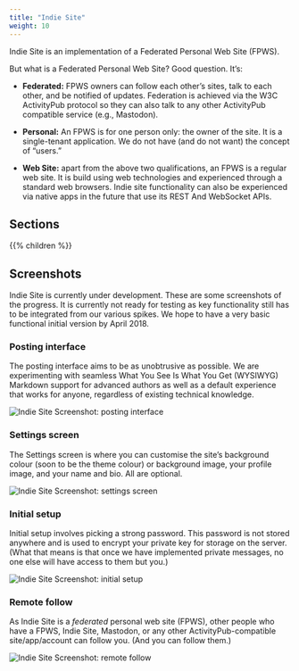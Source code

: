 ```yaml
---
title: "Indie Site"
weight: 10
---
```


Indie Site is an implementation of a Federated Personal Web Site (FPWS).

But what is a Federated Personal Web Site? Good question. It’s:

  * __Federated:__ FPWS owners can follow each other’s sites, talk to each other, and be notified of updates. Federation is achieved via the W3C ActivityPub protocol so they can also talk to any other ActivityPub compatible service (e.g., Mastodon).

  * __Personal:__ An FPWS is for one person only: the owner of the site. It is a single-tenant application. We do not have (and do not want) the concept of “users.”

  * __Web Site:__ apart from the above two qualifications, an FPWS is a regular web site. It is build using web technologies and experienced through a standard web browsers. Indie site functionality can also be experienced via native apps in the future that use its REST And WebSocket APIs.

## Sections

{{% children %}}

## Screenshots

Indie Site is currently under development. These are some screenshots of the progress. It is currently not ready for testing as key functionality still has to be integrated from our various spikes. We hope to have a very basic functional initial version by April 2018.

### Posting interface

The posting interface aims to be as unobtrusive as possible. We are experimenting with seamless What You See Is What You Get (WYSIWYG) Markdown support for advanced authors as well as a default experience that works for anyone, regardless of existing technical knowledge.

![Indie Site Screenshot: posting interface](/images/screenshots/indie-site/post.jpg)

### Settings screen

The Settings screen is where you can customise the site’s background colour (soon to be the theme colour) or background image, your profile image, and your name and bio. All are optional.

![Indie Site Screenshot: settings screen](/images/screenshots/indie-site/settings.jpg)

### Initial setup

Initial setup involves picking a strong password. This password is not stored anywhere and is used to encrypt your private key for storage on the server. (What that means is that once we have implemented private messages, no one else will have access to them but you.)

![Indie Site Screenshot: initial setup](/images/screenshots/indie-site/setup.jpg)

### Remote follow

As Indie Site is a _federated_ personal web site (FPWS), other people who have a FPWS, Indie Site, Mastodon, or any other ActivityPub-compatible site/app/account can follow you. (And you can follow them.)

![Indie Site Screenshot: remote follow](/images/screenshots/indie-site/remote-follow.jpg)
